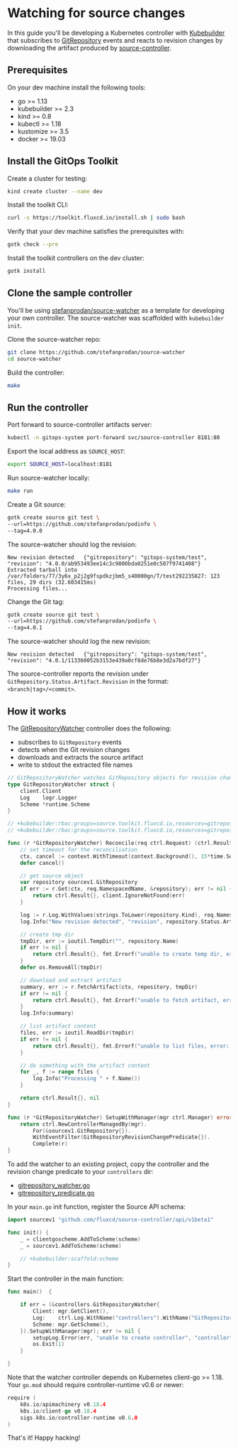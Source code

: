 # Watching for source changes

In this guide you'll be developing a Kubernetes controller with
[Kubebuilder](https://github.com/kubernetes-sigs/kubebuilder)
that subscribes to [GitRepository](../components/source/gitrepositories.md)
events and reacts to revision changes by downloading the artifact produced by 
[source-controller](../components/source/controller.md).

## Prerequisites

On your dev machine install the following tools:

* go >= 1.13
* kubebuilder >= 2.3
* kind >= 0.8
* kubectl >= 1.18
* kustomize >= 3.5
* docker >= 19.03

## Install the GitOps Toolkit

Create a cluster for testing:

```sh
kind create cluster --name dev
```

Install the toolkit CLI:

```sh
curl -s https://toolkit.fluxcd.io/install.sh | sudo bash
```

Verify that your dev machine satisfies the prerequisites with:

```sh
gotk check --pre
```

Install the toolkit controllers on the dev cluster:

```sh
gotk install
```

## Clone the sample controller

You'll be using [stefanprodan/source-watcher](https://github.com/stefanprodan/source-watcher) as
a template for developing your own controller. The source-watcher was scaffolded with `kubebuilder init`.

Clone the source-watcher repo:

```sh
git clone https://github.com/stefanprodan/source-watcher
cd source-watcher
```

Build the controller:

```sh
make
```

## Run the controller

Port forward to source-controller artifacts server:

```sh
kubectl -n gitops-system port-forward svc/source-controller 8181:80
```

Export the local address as `SOURCE_HOST`:

```sh
export SOURCE_HOST=localhost:8181
```

Run source-watcher locally:

```sh
make run
```

Create a Git source:

```sh
gotk create source git test \
--url=https://github.com/stefanprodan/podinfo \
--tag=4.0.0
```

The source-watcher should log the revision:

```console
New revision detected   {"gitrepository": "gitops-system/test", "revision": "4.0.0/ab953493ee14c3c9800bda0251e0c507f9741408"}
Extracted tarball into /var/folders/77/3y6x_p2j2g9fspdkzjbm5_s40000gn/T/test292235827: 123 files, 29 dirs (32.603415ms)
Processing files...
```

Change the Git tag:

```sh
gotk create source git test \
--url=https://github.com/stefanprodan/podinfo \
--tag=4.0.1
```

The source-watcher should log the new revision:

```console
New revision detected   {"gitrepository": "gitops-system/test", "revision": "4.0.1/113360052b3153e439a0cf8de76b8e3d2a7bdf27"}
```

The source-controller reports the revision under `GitRepository.Status.Artifact.Revision` in the format: `<branch|tag>/<commit>`.

## How it works

The [GitRepositoryWatcher](https://github.com/stefanprodan/source-watcher/blob/master/controllers/gitrepository_watcher.go)
controller does the following:

* subscribes to `GitRepository` events
* detects when the Git revision changes
* downloads and extracts the source artifact
* write to stdout the extracted file names

```go
// GitRepositoryWatcher watches GitRepository objects for revision changes
type GitRepositoryWatcher struct {
	client.Client
	Log    logr.Logger
	Scheme *runtime.Scheme
}

// +kubebuilder:rbac:groups=source.toolkit.fluxcd.io,resources=gitrepositories,verbs=get;list;watch
// +kubebuilder:rbac:groups=source.toolkit.fluxcd.io,resources=gitrepositories/status,verbs=get

func (r *GitRepositoryWatcher) Reconcile(req ctrl.Request) (ctrl.Result, error) {
	// set timeout for the reconciliation
	ctx, cancel := context.WithTimeout(context.Background(), 15*time.Second)
	defer cancel()

	// get source object
	var repository sourcev1.GitRepository
	if err := r.Get(ctx, req.NamespacedName, &repository); err != nil {
		return ctrl.Result{}, client.IgnoreNotFound(err)
	}

	log := r.Log.WithValues(strings.ToLower(repository.Kind), req.NamespacedName)
	log.Info("New revision detected", "revision", repository.Status.Artifact.Revision)

	// create tmp dir
	tmpDir, err := ioutil.TempDir("", repository.Name)
	if err != nil {
		return ctrl.Result{}, fmt.Errorf("unable to create temp dir, error: %w", err)
	}
	defer os.RemoveAll(tmpDir)

	// download and extract artifact
	summary, err := r.fetchArtifact(ctx, repository, tmpDir)
	if err != nil {
		return ctrl.Result{}, fmt.Errorf("unable to fetch artifact, error: %w", err)
	}
	log.Info(summary)

	// list artifact content
	files, err := ioutil.ReadDir(tmpDir)
	if err != nil {
		return ctrl.Result{}, fmt.Errorf("unable to list files, error: %w", err)
	}

	// do something with the artifact content
	for _, f := range files {
		log.Info("Processing " + f.Name())
	}

	return ctrl.Result{}, nil
}

func (r *GitRepositoryWatcher) SetupWithManager(mgr ctrl.Manager) error {
	return ctrl.NewControllerManagedBy(mgr).
		For(&sourcev1.GitRepository{}).
		WithEventFilter(GitRepositoryRevisionChangePredicate{}).
		Complete(r)
}
```

To add the watcher to an existing project, copy the controller and the revision change predicate to your `controllers` dir:

* [gitrepository_watcher.go](https://github.com/stefanprodan/source-watcher/blob/master/controllers/gitrepository_watcher.go)
* [gitrepository_predicate.go](https://github.com/stefanprodan/source-watcher/blob/master/controllers/gitrepository_predicate.go)

In your `main.go` init function, register the Source API schema:

```go
import sourcev1 "github.com/fluxcd/source-controller/api/v1beta1"

func init() {
	_ = clientgoscheme.AddToScheme(scheme)
	_ = sourcev1.AddToScheme(scheme)

	// +kubebuilder:scaffold:scheme
}
```

Start the controller in the main function:

```go
func main()  {

	if err = (&controllers.GitRepositoryWatcher{
		Client: mgr.GetClient(),
		Log:    ctrl.Log.WithName("controllers").WithName("GitRepositoryWatcher"),
		Scheme: mgr.GetScheme(),
	}).SetupWithManager(mgr); err != nil {
		setupLog.Error(err, "unable to create controller", "controller", "GitRepositoryWatcher")
		os.Exit(1)
	}

}
```

Note that the watcher controller depends on Kubernetes client-go >= 1.18.
Your `go.mod` should require controller-runtime v0.6 or newer:

```go
require (
	k8s.io/apimachinery v0.18.4
	k8s.io/client-go v0.18.4
	sigs.k8s.io/controller-runtime v0.6.0
)
```

That's it! Happy hacking!
